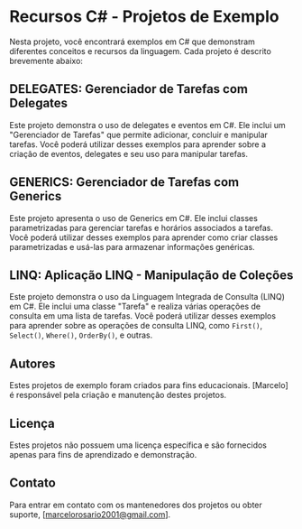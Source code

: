 # Recursos C# - Projetos de Exemplo

Nesta projeto, você encontrará exemplos em C# que demonstram diferentes conceitos e recursos da linguagem. Cada projeto é descrito brevemente abaixo:

## DELEGATES: Gerenciador de Tarefas com Delegates

Este projeto demonstra o uso de delegates e eventos em C#. Ele inclui um "Gerenciador de Tarefas" que permite adicionar, concluir e manipular tarefas. Você poderá utilizar desses exemplos para aprender sobre a criação de eventos, delegates e seu uso para manipular tarefas.

## GENERICS: Gerenciador de Tarefas com Generics

Este projeto apresenta o uso de Generics em C#. Ele inclui classes parametrizadas para gerenciar tarefas e horários associados a tarefas. Você poderá utilizar desses exemplos para aprender como criar classes parametrizadas e usá-las para armazenar informações genéricas.

## LINQ: Aplicação LINQ - Manipulação de Coleções

Este projeto demonstra o uso da Linguagem Integrada de Consulta (LINQ) em C#. Ele inclui uma classe "Tarefa" e realiza várias operações de consulta em uma lista de tarefas. Você poderá utilizar desses exemplos para aprender sobre as operações de consulta LINQ, como `First()`, `Select()`, `Where()`, `OrderBy()`, e outras.

## Autores

Estes projetos de exemplo foram criados para fins educacionais. [Marcelo] é responsável pela criação e manutenção destes projetos.

## Licença

Estes projetos não possuem uma licença específica e são fornecidos apenas para fins de aprendizado e demonstração.

## Contato

Para entrar em contato com os mantenedores dos projetos ou obter suporte, [marcelorosario2001@gmail.com].
